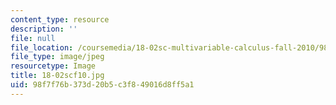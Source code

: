 ```yaml
---
content_type: resource
description: ''
file: null
file_location: /coursemedia/18-02sc-multivariable-calculus-fall-2010/98f7f76b373d20b5c3f849016d8ff5a1_18-02scf10.jpg
file_type: image/jpeg
resourcetype: Image
title: 18-02scf10.jpg
uid: 98f7f76b-373d-20b5-c3f8-49016d8ff5a1
---
```

